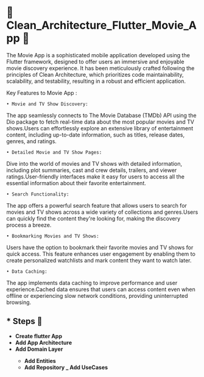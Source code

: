 # 🔹 Clean_Architecture_Flutter_Movie_App 🎥

The Movie App is a sophisticated mobile application developed using the Flutter framework, designed to offer users an immersive and enjoyable movie discovery experience. It has been meticulously crafted following the principles of Clean Architecture, which prioritizes code maintainability, scalability, and testability, resulting in a robust and efficient application.

Key Features to Movie App :

    • Movie and TV Show Discovery:

The app seamlessly connects to The Movie Database (TMDb) API using the Dio package to fetch real-time data about the most popular movies and TV shows.Users can effortlessly explore an extensive library of entertainment content, including up-to-date information, such as titles, release dates, genres, and ratings.

    • Detailed Movie and TV Show Pages:

Dive into the world of movies and TV shows with detailed information, including plot summaries, cast and crew details, trailers, and viewer ratings.User-friendly interfaces make it easy for users to access all the essential information about their favorite entertainment.

    • Search Functionality:

The app offers a powerful search feature that allows users to search for movies and TV shows across a wide variety of collections and genres.Users can quickly find the content they're looking for, making the discovery process a breeze.

    • Bookmarking Movies and TV Shows:

Users have the option to bookmark their favorite movies and TV shows for quick access.
This feature enhances user engagement by enabling them to create personalized watchlists and mark content they want to watch later.

    • Data Caching:

The app implements data caching to improve performance and user experience.Cached data ensures that users can access content even when offline or experiencing slow network conditions, providing uninterrupted browsing.

## \* Steps 🐾

- <b> Create flutter App
- <b> Add App Architecture
- <b> Add Domain Layer
  - Add Entities
  - Add Repository
    \_ Add UseCases
